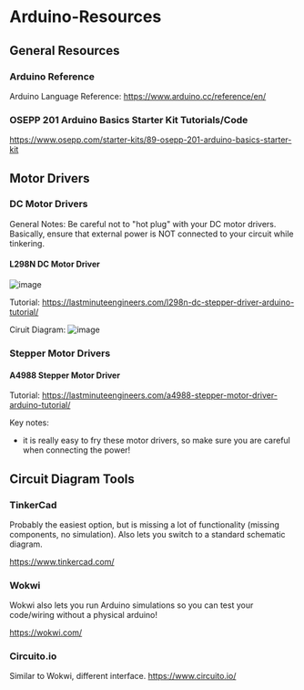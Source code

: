 # Arduino-Resources
## General Resources
### Arduino Reference
Arduino Language Reference:
https://www.arduino.cc/reference/en/

### OSEPP 201 Arduino Basics Starter Kit  Tutorials/Code
https://www.osepp.com/starter-kits/89-osepp-201-arduino-basics-starter-kit

## Motor Drivers

### DC Motor Drivers
General Notes: Be careful not to "hot plug" with your DC motor drivers. Basically, ensure that external power is NOT connected to your circuit while tinkering. 

#### L298N DC Motor Driver
![image](https://github.com/Templeton-STEM/Arduino-Resources/assets/170201299/2bc1c061-0b2a-4d90-a4ad-bccaee23b315)

Tutorial: https://lastminuteengineers.com/l298n-dc-stepper-driver-arduino-tutorial/

Ciruit Diagram: ![image](https://github.com/Templeton-STEM/Arduino-Resources/assets/170201299/93758df1-e64a-4087-8010-b03b2b8d6bde)


### Stepper Motor Drivers

#### A4988 Stepper Motor Driver

Tutorial: https://lastminuteengineers.com/a4988-stepper-motor-driver-arduino-tutorial/

Key notes: 
- it is really easy to fry these motor drivers, so make sure you are careful when connecting the power!


## Circuit Diagram Tools
### TinkerCad
Probably the easiest option, but is missing a lot of functionality (missing components, no simulation). Also lets you switch to a standard schematic diagram.

https://www.tinkercad.com/

### Wokwi
Wokwi also lets you run Arduino simulations so you can test your code/wiring without a physical arduino!

https://wokwi.com/

### Circuito.io
Similar to Wokwi, different interface. 
https://www.circuito.io/
